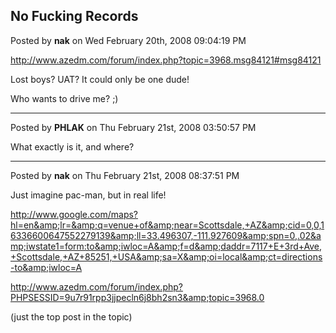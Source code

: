 ## No Fucking Records
Posted by **nak** on Wed February 20th, 2008 09:04:19 PM

<http://www.azedm.com/forum/index.php?topic=3968.msg84121#msg84121>

Lost boys? UAT? It could only be one dude!

Who wants to drive me? ;)

--------------------------------------------------------------------------------

Posted by **PHLAK** on Thu February 21st, 2008 03:50:57 PM

What exactly is it, and where?

--------------------------------------------------------------------------------

Posted by **nak** on Thu February 21st, 2008 08:37:51 PM

Just imagine pac-man, but in real life!

<http://www.google.com/maps?hl=en&amp;lr=&amp;q=venue+of&amp;near=Scottsdale,+AZ&amp;cid=0,0,16336600647552279139&amp;ll=33.496307,-111.927609&amp;spn=0,.02&amp;iwstate1=form:to&amp;iwloc=A&amp;f=d&amp;daddr=7117+E+3rd+Ave,+Scottsdale,+AZ+85251,+USA&amp;sa=X&amp;oi=local&amp;ct=directions-to&amp;iwloc=A>

<http://www.azedm.com/forum/index.php?PHPSESSID=9u7r91rpp3jjpecln6j8bh2sn3&amp;topic=3968.0>

(just the top post in the topic)
